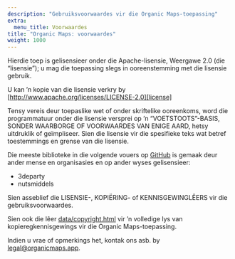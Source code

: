 ```yaml
---
description: "Gebruiksvoorwaardes vir die Organic Maps-toepassing"
extra:
  menu_title: Voorwaardes
title: "Organic Maps: voorwaardes"
weight: 1000
---
```


Hierdie toep is gelisensieer onder die Apache-lisensie, Weergawe 2.0 (die
“lisensie”); u mag die toepassing slegs in ooreenstemming met die lisensie
gebruik.

U kan ’n kopie van die lisensie verkry by
[http://www.apache.org/licenses/LICENSE-2.0][license]

Tensy vereis deur toepaslike wet of onder skriftelike ooreenkoms, word die
programmatuur onder die lisensie versprei op ’n “VOETSTOOTS”-BASIS, SONDER
WAARBORGE OF VOORWAARDES VAN ENIGE AARD, hetsy uitdruklik of
geïmpliseer. Sien die lisensie vir die spesifieke teks wat betref
toestemmings en grense van die lisensie.

Die meeste biblioteke in die volgende vouers op [GitHub][github] is gemaak
deur ander mense en organisasies en op ander wyses gelisensieer:

- 3departy
- nutsmiddels

Sien asseblief die LISENSIE-, KOPIËRING- of KENNISGEWINGLÊERS vir die
gebruiksvoorwaardes.

Sien ook die lêer [data/copyright.html][copyright] vir ’n volledige lys van
kopieregkennisgewings vir die Organic Maps-toepassing.

Indien u vrae of opmerkings het, kontak ons asb. by
[legal@organicmaps.app](mailto:legal@organicmaps.app).

[github]: https://github.com/organicmaps/organicmaps
[license]: http://www.apache.org/licenses/LICENSE-2.0
[copyright]: https://github.com/organicmaps/organicmaps/blob/master/data/copyright.html
